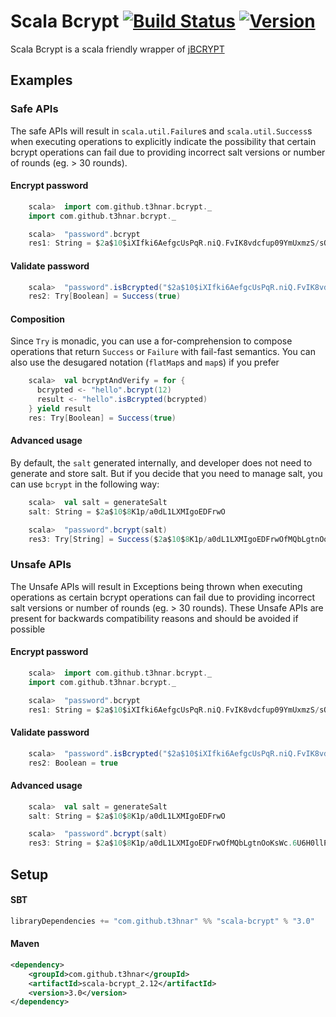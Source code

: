 # Scala Bcrypt [![Build Status](https://secure.travis-ci.org/t3hnar/scala-bcrypt.svg)](http://travis-ci.org/t3hnar/scala-bcrypt) [![Version](https://img.shields.io/maven-central/v/com.github.t3hnar/scala-bcrypt_2.11.svg?label=version)](http://search.maven.org/#search%7Cga%7C1%7Cg%3Acom.github.t3hnar%20AND%20scala-bcrypt)

Scala Bcrypt is a scala friendly wrapper of [jBCRYPT](http://www.mindrot.org/projects/jBCrypt/)

## Examples

### Safe APIs
The safe APIs will result in `scala.util.Failure`s and `scala.util.Success`s when executing operations to explicitly 
indicate the possibility that certain bcrypt operations can fail due to providing incorrect salt versions or number of 
rounds (eg. > 30 rounds). 

#### Encrypt password

```scala
    scala>  import com.github.t3hnar.bcrypt._
    import com.github.t3hnar.bcrypt._

    scala>  "password".bcrypt
    res1: String = $2a$10$iXIfki6AefgcUsPqR.niQ.FvIK8vdcfup09YmUxmzS/sQeuI3QOFG
```

#### Validate password

```scala
    scala>  "password".isBcrypted("$2a$10$iXIfki6AefgcUsPqR.niQ.FvIK8vdcfup09YmUxmzS/sQeuI3QOFG")
    res2: Try[Boolean] = Success(true)
```

#### Composition
Since `Try` is monadic, you can use a for-comprehension to compose operations that return `Success` or `Failure` with
fail-fast semantics. You can also use the desugared notation (`flatMap`s and `map`s) if you prefer
```scala
    scala>  val bcryptAndVerify = for {
      bcrypted <- "hello".bcrypt(12)
      result <- "hello".isBcrypted(bcrypted)
    } yield result
    res: Try[Boolean] = Success(true)
```

#### Advanced usage

By default, the `salt` generated internally, and developer does not need to generate and store salt.
But if you decide that you need to manage salt, you can use `bcrypt` in the following way:

```scala
    scala>  val salt = generateSalt
    salt: String = $2a$10$8K1p/a0dL1LXMIgoEDFrwO

    scala>  "password".bcrypt(salt)
    res3: Try[String] = Success($2a$10$8K1p/a0dL1LXMIgoEDFrwOfMQbLgtnOoKsWc.6U6H0llP3puzeeEu)
```

### Unsafe APIs
The Unsafe APIs will result in Exceptions being thrown when executing operations as certain bcrypt operations can fail 
due to providing incorrect salt versions or number of rounds (eg. > 30 rounds). These Unsafe APIs are present for 
backwards compatibility reasons and should be avoided if possible

#### Encrypt password

```scala
    scala>  import com.github.t3hnar.bcrypt._
    import com.github.t3hnar.bcrypt._

    scala>  "password".bcrypt
    res1: String = $2a$10$iXIfki6AefgcUsPqR.niQ.FvIK8vdcfup09YmUxmzS/sQeuI3QOFG
```

#### Validate password

```scala
    scala>  "password".isBcrypted("$2a$10$iXIfki6AefgcUsPqR.niQ.FvIK8vdcfup09YmUxmzS/sQeuI3QOFG")
    res2: Boolean = true
```

#### Advanced usage

```scala
    scala>  val salt = generateSalt
    salt: String = $2a$10$8K1p/a0dL1LXMIgoEDFrwO

    scala>  "password".bcrypt(salt)
    res3: String = $2a$10$8K1p/a0dL1LXMIgoEDFrwOfMQbLgtnOoKsWc.6U6H0llP3puzeeEu
```

## Setup

#### SBT
```scala
libraryDependencies += "com.github.t3hnar" %% "scala-bcrypt" % "3.0"
```

#### Maven
```xml
<dependency>
    <groupId>com.github.t3hnar</groupId>
    <artifactId>scala-bcrypt_2.12</artifactId>
    <version>3.0</version>
</dependency>
```
